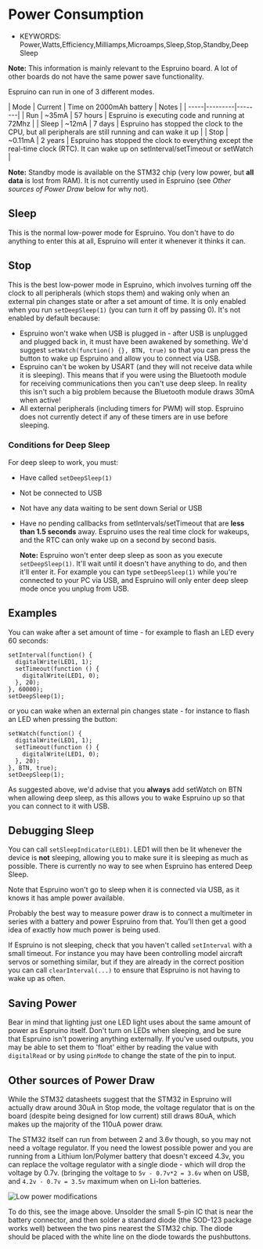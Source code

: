 <!--- Copyright (c) 2013 Gordon Williams, Pur3 Ltd. See the file LICENSE for copying permission. -->
Power Consumption
===============

* KEYWORDS: Power,Watts,Efficiency,Milliamps,Microamps,Sleep,Stop,Standby,Deep Sleep

**Note:** This information is mainly relevant to the Espruino board. A lot of other boards do not have the same power save functionality.

Espruino can run in one of 3 different modes.

| Mode | Current | Time on 2000mAh battery | Notes |
| -----|---------|--------|
| Run | ~35mA | 57 hours | Espruino is executing code and running at 72Mhz |
| Sleep | ~12mA | 7 days | Espruino has stopped the clock to the CPU, but all peripherals are still running and can wake it up |
| Stop | ~0.11mA | 2 years | Espruino has stopped the clock to everything except the real-time clock (RTC). It can wake up on setInterval/setTimeout or setWatch |

**Note:** Standby mode is available on the STM32 chip (very low power, but **all data** is lost from RAM). It is not currently used in Espruino (see _Other sources of Power Draw_ below for why not).

Sleep
----

This is the normal low-power mode for Espruino. You don't have to do anything to enter this at all, Espruino will enter it whenever it thinks it can.

Stop
----

This is the best low-power mode in Espruino, which involves turning off the clock to all peripherals (which stops them) and waking only when an external pin changes state or after a set amount of time. It is only enabled when you run ```setDeepSleep(1)``` (you can turn it off by passing 0). It's not enabled by default because:

* Espruino won't wake when USB is plugged in - after USB is unplugged and plugged back in, it must have been awakened by something. We'd suggest ```setWatch(function() {}, BTN, true)``` so that you can press the button to wake up Espruino and allow you to connect via USB.
* Espruino can't be woken by USART (and they will not receive data while it is sleeping). This means that if you were using the Bluetooth module for receiving communications then you can't use deep sleep. In reality this isn't such a big problem because the Bluetooth module draws 30mA when active!
* All external peripherals (including timers for PWM) will stop. Espruino does not currently detect if any of these timers are in use before sleeping.

### Conditions for Deep Sleep

For deep sleep to work, you must:

* Have called ```setDeepSleep(1)```
* Not be connected to USB
* Not have any data waiting to be sent down Serial or USB
* Have no pending callbacks from setIntervals/setTimeout that are **less than 1.5 seconds** away. Espruino uses the real time clock for wakeups, and the RTC can only wake up on a second by second basis.

  **Note:** Espruino won't enter deep sleep as soon as you execute ```setDeepSleep(1)```. It'll wait until it doesn't have anything to do, and then it'll enter it. For example you can type ```setDeepSleep(1)``` while you're connected to your PC via USB, and Espruino will only enter deep sleep mode once you unplug from USB. 

Examples
-------

You can wake after a set amount of time - for example to flash an LED every 60 seconds:

```
setInterval(function() {
  digitalWrite(LED1, 1);
  setTimeout(function () {
    digitalWrite(LED1, 0);
  }, 20);
}, 60000);
setDeepSleep(1);
```

or you can wake when an external pin changes state - for instance to flash an LED when pressing the button:

```
setWatch(function() {
  digitalWrite(LED1, 1);
  setTimeout(function () {
    digitalWrite(LED1, 0);
  }, 20);
}, BTN, true);
setDeepSleep(1);
```

As suggested above, we'd advise that you **always** add setWatch on BTN when allowing deep sleep, as this allows you to wake Espruino up so that you can connect to it with USB.

Debugging Sleep
-------------

You can call ```setSleepIndicator(LED1)```. LED1 will then be lit whenever the device is **not** sleeping, allowing you to make sure it is sleeping as much as possible. There is currently no way to see when Espruino has entered Deep Sleep.

Note that Espruino won't go to sleep when it is connected via USB, as it knows it has ample power available.

Probably the best way to measure power draw is to connect a multimeter in series with a battery and power Espruino from that. You'll then get a good idea of exactly how much power is being used.

If Espruino is not sleeping, check that you haven't called ```setInterval``` with a small timeout. For instance you may have been controlling model aircraft servos or something similar, but if they are already in the correct position you can call ```clearInterval(...)``` to ensure that Espruino is not having to wake up as often.

Saving Power
-----------

Bear in mind that lighting just one LED light uses about the same amount of power as Espruino itself. Don't turn on LEDs when sleeping, and be sure that Espruino isn't powering anything externally. If you've used outputs, you may be able to set them to 'float' either by reading the value with ```digitalRead``` or by using ```pinMode``` to change the state of the pin to input.

Other sources of Power Draw
------------------------

While the STM32 datasheets suggest that the STM32 in Espruino will actually draw around 30uA in Stop mode, the voltage regulator that is on the board (despite being designed for low current) still draws 80uA, which makes up the majority of the 110uA power draw.

The STM32 itself can run from between 2 and 3.6v though, so you may not need a voltage regulator. If you need the lowest possible power and you are running from a Lithium Ion/Polymer battery that doesn't exceed 4.3v, you can replace the voltage regulator with a single diode - which will drop the voltage by 0.7v. (bringing the voltage to `5v - 0.7v*2 = 3.6v` when on USB, and `4.2v - 0.7v = 3.5v` maximum when on Li-Ion batteries.

![Low power modifications](lowpower.jpg)

To do this, see the image above. Unsolder the small 5-pin IC that is near the battery connector, and then solder a standard diode (the SOD-123 package works well) between the two pins nearest the STM32 chip. The diode should be placed with the white line on the diode towards the pushbuttons.
